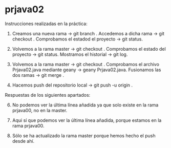 # prjava02

Instrucciones realizadas en la práctica:

1.  Creamos una nueva rama -> git branch <nombre de la rama>.
    Accedemos a dicha rama -> git checkout <nombre de la rama>.
    Comprobamos el estadod el proyecto -> git status.
    
5.  Volvemos a la rama master -> git checkout <nombre d ela rama master>.
    Comprobamos el estado del proyecto -> git status.
    Mostramos el historial -> git log.
    
10. Volvemos a la rama master -> git checkout <nombre de la rama master>.
    Comprobamos el archivo Prjava02.java mediante geany -> geany Prjava02.java.
    Fusionamos las dos ramas -> git merge <nombre de la rama con la que fusionar la rama en la que te encuentras>.
    
14. Hacemos push del repositorio local -> git push -u origin <nombre de la rama>.


Respuestas de los siguientes apartados:

6.  No podemos ver la última línea añadida ya que solo existe en la rama prjava00, no en la master.

7.  Aqui sí que podemos ver la última línea añadida, porque estamos en la rama prjava00.

12. Sólo se ha actualizado la rama master porque hemos hecho el push desde ahí.

